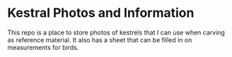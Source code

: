 # Kestral Photos and Information
This repo is a place to store photos of kestrels that I can use when carving as reference material.
It also has a sheet that can be filled in on measurements for birds.
